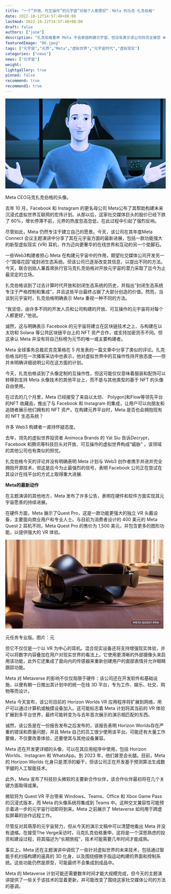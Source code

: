 ```yaml
---
title: "一个“开放、可互操作”的元宇宙“对每个人都更好”：Meta 的马克·扎克伯格"
date: 2022-10-12T14:57:40+08:00
lastmod: 2022-10-12T14:57:40+08:00
draft: false
authors: ["june"]
description: "扎克伯格重申 Meta 不会单独构建元宇宙，但没有表示该公司将完全接受 Web3 技术。"
featuredImage: "06.jpeg"
tags: ["元宇宙","元界","Meta","虚拟世界","元宇宙时代","虚拟现实"]
categories: ["news"]
news: ["元宇宙"]
weight: 
lightgallery: true
pinned: false
recommend: true
recommend1: true
---
```




![Meta CEO马克扎克伯格的头像。 图片：元](04.png)

Meta CEO马克扎克伯格的头像。



去年 10 月，Facebook 和 Instagram 的更名母公司 Meta公布了其帮助构建未来沉浸式虚拟世界互联网的宏伟计划。从那以后，这家社交媒体巨头的股价已经下跌了 60%，增长停滞不前，元界的热度忽高忽低，在此过程中引起了强烈反响。

尽管如此，Meta 仍然专注于建立自己的愿景。今天，该公司在其年度Meta Connect 会议主题演讲中分享了其在元宇宙方面的最新进展，包括一款功能强大的新型虚拟现实 (VR) 耳机，作为迈向更奢华的在线世界和互动的另一个垫脚石。

一些Web3构建者担心 Meta 在构建元宇宙中的作用，期望社交媒体公司开发另一个“围墙花园”或封闭生态系统。但该公司已逐渐改变其信息，以提出不同的方法。今天，联合创始人兼首席执行官马克扎克伯格对开放元宇宙的潜力采取了迄今为止最坚定的立场。

扎克伯格谈到了过去计算时代开放和封闭生态系统的历史，并指出“封闭生态系统专注于严格控制和集成”，并且这些平台最终占据了大部分创造的价值。然而，当谈到元宇宙时，扎克伯格明确表示 Meta 重视一种不同的方法。

“我坚信，由许多不同的开发人员和公司构建的开放、可互操作的元宇宙将对每个人都更好，”他说。

诚然，这与明确表示 Facebook 的元宇宙将建立在区块链技术之上、与构建在以太坊和 Solana 等公共区块链平台上的 NFT 资产合作，或支持加密货币不同。但这承认 Meta 并没有将自己标榜为元节的唯一或主要构建者。

Meta 全球事务总裁尼克克莱格在 5 月发表的一篇文章中分享了类似的评论。扎克伯格当时在一次播客采访中也表示，他对虚拟世界中的互操作性持开放态度——但并未明确详细说明公司在这方面的计划。

今天，扎克伯格谈到了头像定制的互操作性，但这可能仅仅意味着服装和配饰可以转移到支持 Meta 头像技术的其他平台上，而不是与其他类型的基于 NFT 的头像自由使用。

在过去的几个月里，Meta 已经接受了来自以太坊、 Polygon]和Flow等领先平台的NFT 收藏品，推出了与 Facebook 和 Instagram 的集成，让用户可以向朋友和追随者展示他们拥有的 NFT 资产。在构建元界平台时，Meta 是否也会拥抱现有的 NFT 生态系统？

许多 Web3 构建者一直持怀疑态度。

去年，领先的虚拟世界投资者 Animoca Brands 的 Yat Siu 告诉*Decrypt*，Facebook 和腾讯等科技巨头对开放、可互操作的虚拟世界构成“威胁” ，该领域的其他公司也有类似的担忧。

扎克伯格今天的评论并没有明确表明 Meta 计划与 Web3 创作者携手并进并完全拥抱开源技术，但这是迄今为止最强烈的信号，表明 Facebook 公司正在尝试在其设计在线平台的方式上取得重大进展.



**Meta的最新动作**

在主题演讲的其他地方，Meta 发布了许多公告，表明在硬件和软件方面实现其元宇宙愿景的持续进展。

在硬件方面，Meta 展示了Quest Pro，这是一款功能更强大的独立 VR 头戴设备，主要面向商业用户和专业人士。与目前为消费者设计的 400 美元的 Meta Quest 2 耳机不同，Meta Quest Pro 的售价为 1,500 美元，并包含更多的图形功能，以提供强大的 VR 体验。

![img](05.png)

元任务专业版。图片：元



但它不仅仅是一个以 VR 为中心的耳机。混合现实设备还将支持增强现实体验，并可以将数字内容叠加在用户对现实世界的看法上。它使用更清晰的外部摄像头来启用该功能，此外它还集成了面向内的传感器来重新创建用户的面部表情并允许眼睛跟踪功能。

Meta 对 Metaverse 的影响不仅仅局限于硬件：该公司还在开发软件和基础设施，以便有朝一日推出其计划中的统一在线 3D 平台，专为工作、娱乐、社交、购物等而设计。

Meta 今天宣布，该公司目前的 Horizon Worlds VR 应用程序将扩展到网络，用户可以通过计算机或触摸设备加入。这可能标志着 Meta 计划将其当前的 VR 体验扩展到多平台世界，最终可能转变为与去年首次展示的演示相匹配的东西。

诚然，该公告是在一份报告发布之后发布的，该报告表明 Horizon Worlds存在严重的错误和质量问题，并且 Meta 自己的员工很少使用该平台。可能还有大量工作要做，不仅要改善体验，还要使其与其他设备兼容。

Meta 还在开发更详细的头像，可以在其应用程序中使用，包括 Horizon Worlds、Instagram 和 WhatsApp。到 2023 年，他们甚至会长腿。目前，Meta 的 Horizon Worlds 化身只是漂浮的躯干，但该公司正在开发基于预测算法生成数字腿的人工智能技术。

此外，Meta 宣布了科技巨头微软的主要新合作伙伴，该合作伙伴最初将在几个关键方面取得成果。

微软将为 Quest VR 平台带来 Windows、Teams、Office 和 Xbox Game Pass 的沉浸式版本，而 Meta 的头像系统将集成到 Teams 中。这种交叉兼容性可能预示着进一步的元宇宙行动即将到来。Meta 之前展示了 Metaverse 如何用于跨虚拟屏幕的协作远程工作。

尽管反对其萌芽的元宇宙努力，但从今天的演示文稿中可以清楚地看出 Meta 并没有退缩。在接受The Verge采访时，马克扎克伯格重申，这将是一个深思熟虑的投资和建设过程，将其描述为“长期旅程”，技术可能需要几年时间才能成熟。

事实上，Meta 还在主题演讲中调侃了一些针对虚拟世界的未来技术，包括通过智能手机扫描构建的逼真的 3D 化身，以及围绕细微手指运动构建的界面和控制系统。这些功能仍然是原型，可能最终不会集成到成品中。

Meta 的 Metaverse 计划可能还需要数年时间才能大规模完成，但今天的主题演讲提供了一些关于该技术的显着更新，并可能改变了围绕这家社交媒体公司的方法的基调。
